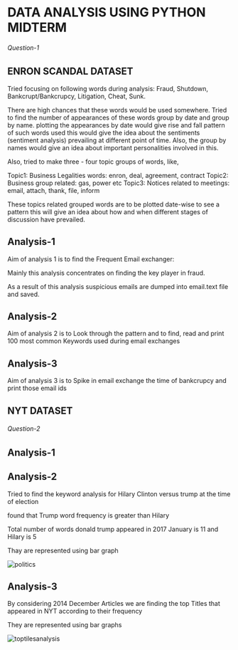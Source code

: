 # DATA ANALYSIS USING PYTHON MIDTERM
###### Question-1
## ENRON SCANDAL DATASET
Tried focusing on following words during analysis:
Fraud,
Shutdown,
Bankcrupt/Bankcrupcy,
Litigation,
Cheat,
Sunk.

There are high chances that these words would be used somewhere. Tried to find the number of appearances of these words group by date and group by name. plotting the appearances by date would give rise and fall pattern of such words used this would give the idea about the sentiments (sentiment analysis) prevailing at different point of time. Also, the group by names would give an idea about important personalities involved in this.

Also, tried to make three - four topic groups of words, like,

Topic1: Business Legalities words: enron, deal, agreement, contract
Topic2: Business group related: gas, power etc
Topic3: Notices related to meetings: email, attach, thank, file, inform

These topics related grouped words are to be plotted date-wise to see a pattern this will give an idea about how and when different stages of discussion have prevailed.
## Analysis-1
Aim of analysis 1 is to find the Frequent Email exchanger: 

Mainly this analysis concentrates on finding the key player in fraud.

As a result of this analysis suspicious emails are dumped into email.text file and saved. 
## Analysis-2
Aim of analysis 2 is to Look through the pattern and to find, read and print 100 most common Keywords used during email exchanges
## Analysis-3
Aim of analysis 3 is to Spike in email exchange the time of bankcrupcy and print those email ids

## NYT DATASET
###### Question-2

## Analysis-1
## Analysis-2
Tried to find the keyword analysis for Hilary Clinton versus trump at the time of election 

found that Trump word frequency is greater than Hilary

Total number of words donald trump appeared in 2017 January is 11 and Hilary is 5

Thay are represented using bar graph

![politics](https://cloud.githubusercontent.com/assets/25045759/24582671/6f681872-1702-11e7-954d-f49ddbdaf5a6.png)



## Analysis-3
By considering 2014 December Articles we are finding the top Titles that appeared in NYT according to their frequency 

They are represented using bar graphs 

![toptilesanalysis](https://cloud.githubusercontent.com/assets/25045759/24582666/466190f2-1702-11e7-8565-20690162336b.png)
